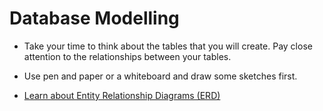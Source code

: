 # Database Modelling

- Take your time to think about the tables that you will create. Pay close attention to the relationships between your tables.

- Use pen and paper or a whiteboard and draw some sketches first. 
- [Learn about Entity Relationship Diagrams (ERD)](https://www.youtube.com/watch?v=QpdhBUYk7Kk)


